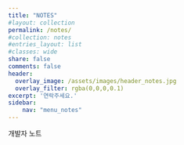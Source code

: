 ```yaml
---
title: "NOTES"
#layout: collection
permalink: /notes/
#collection: notes
#entries_layout: list
#classes: wide
share: false
comments: false
header:
  overlay_image: /assets/images/header_notes.jpg
  overlay_filter: rgba(0,0,0,0.1)
excerpt: '연락주세요.'  
sidebar:
    nav: "menu_notes"
---
```


개발자 노트
